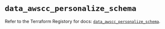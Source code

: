 # `data_awscc_personalize_schema`

Refer to the Terraform Registory for docs: [`data_awscc_personalize_schema`](https://registry.terraform.io/providers/hashicorp/awscc/0.70.0/docs/data-sources/personalize_schema).
